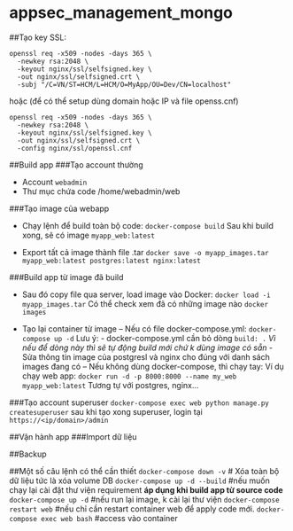 # appsec_management_mongo

##Tạo key SSL:
```
openssl req -x509 -nodes -days 365 \
  -newkey rsa:2048 \
  -keyout nginx/ssl/selfsigned.key \
  -out nginx/ssl/selfsigned.crt \
  -subj "/C=VN/ST=HCM/L=HCM/O=MyApp/OU=Dev/CN=localhost"
```

hoặc (để có thể setup dùng domain hoặc IP và file openss.cnf)
```
openssl req -x509 -nodes -days 365 \
  -newkey rsa:2048 \
  -keyout nginx/ssl/selfsigned.key \
  -out nginx/ssl/selfsigned.crt \
  -config nginx/ssl/openssl.cnf
```

##Build app
###Tạo account thường
- Account `webadmin`
- Thư mục chứa code /home/webadmin/web

###Tạo image của webapp
- Chạy lệnh để build toàn bộ code: `docker-compose build`
Sau khi build xong, sẽ có image `myapp_web:latest`

-  Export tất cả image thành file .tar
`docker save -o myapp_images.tar myapp_web:latest postgres:latest nginx:latest`

###Build app từ image đã build
- Sau đó copy file qua server, load image vào Docker:
`docker load -i myapp_images.tar`
Có thể check xem đã có những image nào `docker images`

- Tạo lại container từ image
	– Nếu  có file docker-compose.yml:
	`docker-compose up -d`
	Lưu ý: 
		- docker-compose.yml cần bỏ dòng `build: .` _Vì nếu để dòng này thì sẽ tự động build mới chứ k dùng image có sẵn_
		- Sửa thông tin image của postgresl và nginx cho đúng với danh sách images đang có
	– Nếu không dùng docker-compose, thì  chạy tay:
	Ví dụ chạy web app:
	`docker run -d -p 8000:8000 --name my_web myapp_web:latest`
Tương tự với postgres, nginx…

###Tạo account superuser
`docker-compose exec web python manage.py createsuperuser`
sau khi tạo xong superuser, login tại `https://<ip/domain>/admin`

##Vận hành app
###Import dữ liệu


##Backup


##Một số câu lệnh có thể cần thiết
`docker-compose down -v`  # Xóa toàn bộ dữ liệu tức là xóa volume DB
`docker-compose up -d --build` #nếu muốn chạy lại cài đặt thư viện requirement **áp dụng khi build app từ source code**
`docker-compose up -d` #nếu run lại image, k cài lại thư viện
`docker-compose restart web` #nếu chỉ cần restart container web để apply code mới.
`docker-compose exec web bash` #access vào container

